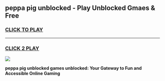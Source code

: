 
## peppa pig unblocked - Play Unblocked Gmaes & Free
<h3>
<a href="https://news.freeplayer.one?title=peppa_pig_unblocked&ref=23F">CLICK TO PLAY</a></h3>
<hr>

<h3>
<a href="https://news.freeplayer.one?title=peppa_pig_unblocked&ref=23F">CLICK 2 PLAY</a>
  
</h3>

<a href="https://news.freeplayer.one?title=peppa_pig_unblocked&ref=23F/"><img src="https://clearcache.store/games.png"></a>


**peppa pig unblocked games unblocked: Your Gateway to Fun and Accessible Online Gaming**
